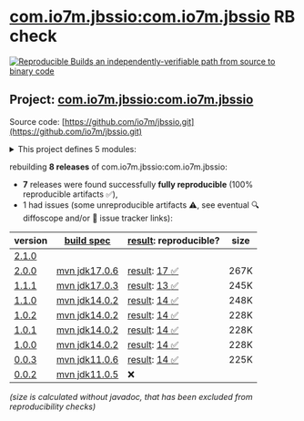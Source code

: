 [com.io7m.jbssio:com.io7m.jbssio](https://central.sonatype.com/artifact/com.io7m.jbssio/com.io7m.jbssio/versions) RB check
=======

[![Reproducible Builds](https://reproducible-builds.org/images/logos/rb.svg) an independently-verifiable path from source to binary code](https://reproducible-builds.org/)

## Project: [com.io7m.jbssio:com.io7m.jbssio](https://central.sonatype.com/artifact/com.io7m.jbssio/com.io7m.jbssio/versions)

Source code: [https://github.com/io7m/jbssio.git](https://github.com/io7m/jbssio.git)

<details><summary>This project defines 5 modules:</summary>

* [com.io7m.jbssio:com.io7m.jbssio](https://central.sonatype.com/artifact/com.io7m.jbssio/com.io7m.jbssio/2.0.0)
* [com.io7m.jbssio:com.io7m.jbssio.api](https://central.sonatype.com/artifact/com.io7m.jbssio/com.io7m.jbssio.api/2.0.0)
* [com.io7m.jbssio:com.io7m.jbssio.ext.bounded](https://central.sonatype.com/artifact/com.io7m.jbssio/com.io7m.jbssio.ext.bounded/2.0.0)
* [com.io7m.jbssio:com.io7m.jbssio.tests](https://central.sonatype.com/artifact/com.io7m.jbssio/com.io7m.jbssio.tests/2.0.0)
* [com.io7m.jbssio:com.io7m.jbssio.vanilla](https://central.sonatype.com/artifact/com.io7m.jbssio/com.io7m.jbssio.vanilla/2.0.0)
</details>

rebuilding **8 releases** of com.io7m.jbssio:com.io7m.jbssio:
- **7** releases were found successfully **fully reproducible** (100% reproducible artifacts :white_check_mark:),
- 1 had issues (some unreproducible artifacts :warning:, see eventual :mag: diffoscope and/or :memo: issue tracker links):

| version | [build spec](/BUILDSPEC.md) | [result](https://reproducible-builds.org/docs/jvm/): reproducible? | size |
| -- | --------- | ------ | -- |
| [2.1.0](https://central.sonatype.com/artifact/com.io7m.jbssio/com.io7m.jbssio/2.1.0/pom) | | | |
| [2.0.0](https://central.sonatype.com/artifact/com.io7m.jbssio/com.io7m.jbssio/2.0.0/pom) | [mvn jdk17.0.6](com.io7m.jbssio-2.0.0.buildspec) | [result](com.io7m.jbssio-2.0.0.buildinfo): [17 :white_check_mark: ](com.io7m.jbssio-2.0.0.buildcompare) | 267K |
| [1.1.1](https://central.sonatype.com/artifact/com.io7m.jbssio/com.io7m.jbssio/1.1.1/pom) | [mvn jdk17.0.3](com.io7m.jbssio-1.1.1.buildspec) | [result](com.io7m.jbssio-1.1.1.buildinfo): [13 :white_check_mark: ](com.io7m.jbssio-1.1.1.buildcompare) | 245K |
| [1.1.0](https://central.sonatype.com/artifact/com.io7m.jbssio/com.io7m.jbssio/1.1.0/pom) | [mvn jdk14.0.2](com.io7m.jbssio-1.1.0.buildspec) | [result](com.io7m.jbssio-1.1.0.buildinfo): [14 :white_check_mark: ](com.io7m.jbssio-1.1.0.buildcompare) | 248K |
| [1.0.2](https://central.sonatype.com/artifact/com.io7m.jbssio/com.io7m.jbssio/1.0.2/pom) | [mvn jdk14.0.2](com.io7m.jbssio-1.0.2.buildspec) | [result](com.io7m.jbssio-1.0.2.buildinfo): [14 :white_check_mark: ](com.io7m.jbssio-1.0.2.buildcompare) | 228K |
| [1.0.1](https://central.sonatype.com/artifact/com.io7m.jbssio/com.io7m.jbssio/1.0.1/pom) | [mvn jdk14.0.2](com.io7m.jbssio-1.0.1.buildspec) | [result](com.io7m.jbssio-1.0.1.buildinfo): [14 :white_check_mark: ](com.io7m.jbssio-1.0.1.buildcompare) | 228K |
| [1.0.0](https://central.sonatype.com/artifact/com.io7m.jbssio/com.io7m.jbssio/1.0.0/pom) | [mvn jdk14.0.2](com.io7m.jbssio-1.0.0.buildspec) | [result](com.io7m.jbssio-1.0.0.buildinfo): [14 :white_check_mark: ](com.io7m.jbssio-1.0.0.buildcompare) | 228K |
| [0.0.3](https://central.sonatype.com/artifact/com.io7m.jbssio/com.io7m.jbssio/0.0.3/pom) | [mvn jdk11.0.6](com.io7m.jbssio-0.0.3.buildspec) | [result](com.io7m.jbssio-0.0.3.buildinfo): [14 :white_check_mark: ](com.io7m.jbssio-0.0.3.buildcompare) | 225K |
| [0.0.2](https://central.sonatype.com/artifact/com.io7m.jbssio/com.io7m.jbssio/0.0.2/pom) | [mvn jdk11.0.5](com.io7m.jbssio-0.0.2.buildspec) | :x: | |

<i>(size is calculated without javadoc, that has been excluded from reproducibility checks)</i>
